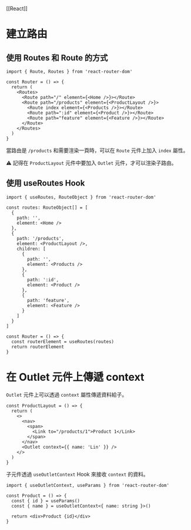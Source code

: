 [[React]]

# 建立路由
## 使用 Routes 和 Route 的方式
```tsx
import { Route, Routes } from 'react-router-dom'

const Router = () => {
  return (
    <Routes>
      <Route path="/" element={<Home />}></Route>
      <Route path="/products" element={<ProductLayout />}>
        <Route index element={<Products />}></Route>
        <Route path=":id" element={<Product />}></Route>
        <Route path="feature" element={<Feature />}></Route>
      </Route>
    </Routes>
  )
}
```

當路由是 `/products` 和需要渲染一頁時，可以在 `Route` 元件上加入 `index` 屬性。

⚠ 記得在 `ProductLayout` 元件中要加入 `Outlet` 元件，才可以渲染子路由。

## 使用 useRoutes Hook
```tsx
import { useRoutes, RouteObject } from 'react-router-dom'

const routes: RouteObject[] = [
  {
    path: '',
    element: <Home />
  },
  {
    path: '/products',
    element: <ProductLayout />,
    children: [
      {
        path: '',
        element: <Products />
      },
      {
        path: ':id',
        element: <Product />
      },
      {
        path: 'feature',
        element: <Feature />
      }
    ]
  }
]

const Router = () => {
  const routerElement = useRoutes(routes)
  return routerElement
}
```

# 在 Outlet 元件上傳遞 context
`Outlet` 元件上可以透過 `context` 屬性傳遞資料給子。
```tsx
const ProductLayout = () => {
  return (
    <>
      <nav>
        <span>
          <Link to="/products/1">Product 1</Link>
        </span>
      </nav>
      <Outlet context={{ name: 'Lin' }} />
    </>
  )
}
```

子元件透過 `useOutletContext` Hook 來接收 `context` 的資料。
```tsx
import { useOutletContext, useParams } from 'react-router-dom'

const Product = () => {
  const { id } = useParams()
  const { name } = useOutletContext<{ name: string }>()

  return <div>Product {id}</div>
}
```